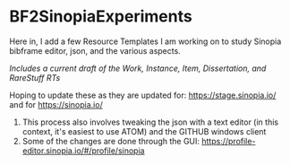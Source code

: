 # BF2SinopiaExperiments
Here in, I add a few Resource Templates I am working on to study Sinopia bibframe editor, json, and the various aspects.

_Includes a current draft of the Work, Instance, Item, Dissertation, and RareStuff RTs_

Hoping to update these as they are updated for: https://stage.sinopia.io/ and for https://sinopia.io/
1. This process also involves tweaking the json with a text editor (in this context, it's easiest to use ATOM) and the GITHUB windows client
2. Some of the changes are done through the GUI: https://profile-editor.sinopia.io/#/profile/sinopia
